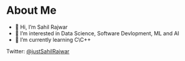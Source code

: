 # About Me

- 👋 Hi, I’m Sahil Rajwar
- 👀 I’m interested in Data Science, Software Devlopment, ML and AI
- 🌱 I’m currently learning C\C++

Twitter: [@justSahilRajwar](https://twitter.com/justSahilRajwar)

<!---
Sahil-Rajwar-2004/Sahil-Rajwar-2004 is a ✨ special ✨ repository because its `README.md` (this file) appears on your GitHub profile.
You can click the Preview link to take a look at your changes.
--->

